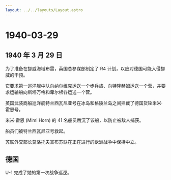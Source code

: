 ```yaml
---
layout: ../../layouts/Layout.astro
---
```


# 1940-03-29

## 1940 年 3 月 29 日

为了准备在挪威海域布雷，英国总参谋部制定了 R4
计划，以应对德国可能入侵挪威的干预。

它要求第一巡洋舰中队向纳尔维克运送一个步兵旅、向特隆赫姆运送一个营，并要求运输船向斯塔万格和卑尔根各运送一个营。

英国武装商船巡洋舰特兰西瓦尼亚号在冰岛和格陵兰岛之间拦截了德国货轮米米·霍恩号。

米米·霍恩 (Mimi Horn) 的 41 名船员凿沉了该船，以防止被敌人捕获。

船员们被特兰西瓦尼亚号救起。

苏联外交部长莫洛托夫宣布苏联在正在进行的欧洲战争中保持中立。

## 德国

U-1 完成了她的第一次战争巡逻。